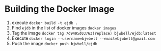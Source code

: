 # Building the Docker Image

1. execute `docker build -t ejdb .`
2. Find `ejdb` in the list of docker images `docker images`
3. Tag the image `docker tag 7d9495d03763(replace) bjwbell/ejdb:latest`
4. Execute `docker login --username=bjwbell --email=bjwbell@gmail.com`
5. Push the image `docker push bjwbell/ejdb`
